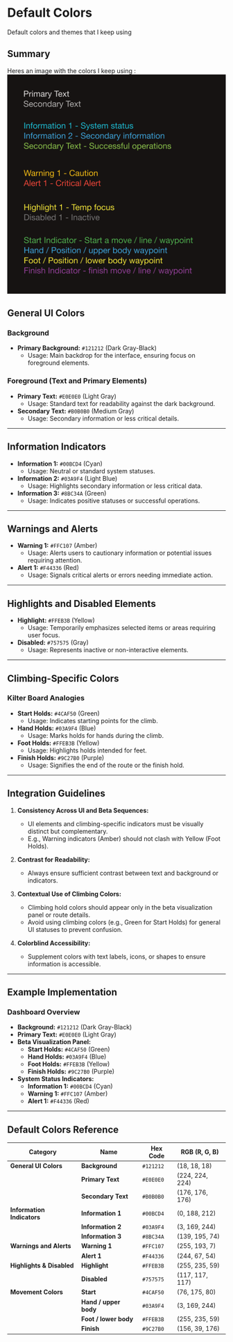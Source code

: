 # Default Colors
Default colors and themes that I keep using

## **Summary**

Heres an image with the colors I keep using :
![Theme Image](default_colors_main.png)

## **General UI Colors**

### **Background**
- **Primary Background:** `#121212` (Dark Gray-Black)  
  - Usage: Main backdrop for the interface, ensuring focus on foreground elements.

### **Foreground (Text and Primary Elements)**
- **Primary Text:** `#E0E0E0` (Light Gray)  
  - Usage: Standard text for readability against the dark background.
- **Secondary Text:** `#B0B0B0` (Medium Gray)  
  - Usage: Secondary information or less critical details.

---

## **Information Indicators**
- **Information 1:** `#00BCD4` (Cyan)  
  - Usage: Neutral or standard system statuses.
- **Information 2:** `#03A9F4` (Light Blue)  
  - Usage: Highlights secondary information or less critical data.
- **Information 3:** `#8BC34A` (Green)  
  - Usage: Indicates positive statuses or successful operations.

---

## **Warnings and Alerts**
- **Warning 1:** `#FFC107` (Amber)  
  - Usage: Alerts users to cautionary information or potential issues requiring attention.
- **Alert 1:** `#F44336` (Red)  
  - Usage: Signals critical alerts or errors needing immediate action.

---

## **Highlights and Disabled Elements**
- **Highlight:** `#FFEB3B` (Yellow)  
  - Usage: Temporarily emphasizes selected items or areas requiring user focus.
- **Disabled:** `#757575` (Gray)  
  - Usage: Represents inactive or non-interactive elements.

---

## **Climbing-Specific Colors**
### **Kilter Board Analogies**
- **Start Holds:** `#4CAF50` (Green)  
  - Usage: Indicates starting points for the climb.
- **Hand Holds:** `#03A9F4` (Blue)  
  - Usage: Marks holds for hands during the climb.
- **Foot Holds:** `#FFEB3B` (Yellow)  
  - Usage: Highlights holds intended for feet.
- **Finish Holds:** `#9C27B0` (Purple)  
  - Usage: Signifies the end of the route or the finish hold.

---

## **Integration Guidelines**
1. **Consistency Across UI and Beta Sequences:**  
   - UI elements and climbing-specific indicators must be visually distinct but complementary.
   - E.g., Warning indicators (Amber) should not clash with Yellow (Foot Holds).

2. **Contrast for Readability:**  
   - Always ensure sufficient contrast between text and background or indicators.

3. **Contextual Use of Climbing Colors:**  
   - Climbing hold colors should appear only in the beta visualization panel or route details.
   - Avoid using climbing colors (e.g., Green for Start Holds) for general UI statuses to prevent confusion.

4. **Colorblind Accessibility:**  
   - Supplement colors with text labels, icons, or shapes to ensure information is accessible.

---

## **Example Implementation**
### **Dashboard Overview**
- **Background:** `#121212` (Dark Gray-Black)
- **Primary Text:** `#E0E0E0` (Light Gray)
- **Beta Visualization Panel:**  
  - **Start Holds:** `#4CAF50` (Green)
  - **Hand Holds:** `#03A9F4` (Blue)
  - **Foot Holds:** `#FFEB3B` (Yellow)
  - **Finish Holds:** `#9C27B0` (Purple)
- **System Status Indicators:**  
  - **Information 1:** `#00BCD4` (Cyan)
  - **Warning 1:** `#FFC107` (Amber)
  - **Alert 1:** `#F44336` (Red)

---

## Default Colors Reference

| Category                 | Name            | Hex Code  | RGB (R, G, B)     |
|--------------------------|----------------|-----------|-------------------|
| **General UI Colors**    | **Background**  | `#121212` | (18, 18, 18)      |
|                          | **Primary Text** | `#E0E0E0` | (224, 224, 224)  |
|                          | **Secondary Text** | `#B0B0B0` | (176, 176, 176)  |
| **Information Indicators** | **Information 1** | `#00BCD4` | (0, 188, 212)   |
|                          | **Information 2** | `#03A9F4` | (3, 169, 244)    |
|                          | **Information 3** | `#8BC34A` | (139, 195, 74)   |
| **Warnings and Alerts**  | **Warning 1**   | `#FFC107` | (255, 193, 7)     |
|                          | **Alert 1**     | `#F44336` | (244, 67, 54)     |
| **Highlights & Disabled** | **Highlight**  | `#FFEB3B` | (255, 235, 59)    |
|                          | **Disabled**    | `#757575` | (117, 117, 117)   |
| **Movement Colors**      | **Start** | `#4CAF50` | (76, 175, 80)     |
|                          | **Hand / upper body**  | `#03A9F4` | (3, 169, 244)     |
|                          | **Foot / lower body**  | `#FFEB3B` | (255, 235, 59)    |
|                          | **Finish** | `#9C27B0` | (156, 39, 176)    |